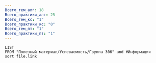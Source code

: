 ```yaml
---
Всего_тем_алг: 18
Всего_практики_алг: 25
Всего_тем_кс: "1"
Всего_практики_кс: "0"
Всего_тем_пт: "1"
Всего_практики_пт: "1"
---
```

```dataview
LIST
FROM "Полезный материал/Успеваемость/Группа 306" and #Информация 
sort file.link
```
